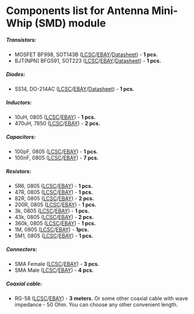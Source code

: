 # Components list for Antenna Mini-Whip (SMD) module

##### Transistors:
- MOSFET BF998, SOT143B ([LCSC](https://lcsc.com/search?q=bf998)/[EBAY]()/[Datasheet]()) - **1 pcs.**
- BJT(NPN) BFG591, SOT223 ([LCSC]()/[EBAY](https://www.ebay.com/sch/i.html?_from=R40&_trksid=p2050601.m570.l1313.TR11.TRC1.A0.H0.Xbfg591.TRS0&_nkw=bfg591&_sacat=0)/[Datasheet]()) - **1 pcs.**

##### Diodes:
- SS14, DO-214AC ([LCSC](https://lcsc.com/search?q=ss14%20do-214ac)/[EBAY]()/[Datasheet]()) - **1 pcs.**

##### Inductors:
- 10uH, 0805 ([LCSC](https://lcsc.com/search?q=10uh%200805)/[EBAY]()) - **1 pcs.**
- 470uH, 7850 ([LCSC](https://lcsc.com/search?q=470uh%207850)/[EBAY]()) - **2 pcs.**

##### Capacitors:
- 100pF, 0805 ([LCSC](https://lcsc.com/search?q=100pf%200805)/[EBAY]()) - **1 pcs.**
- 100nF, 0805 ([LCSC](https://lcsc.com/search?q=100nf%200805)/[EBAY]()) - **7 pcs.**

##### Resistors:
- 5R6, 0805 ([LCSC](https://lcsc.com/search?q=5R6%200805)/[EBAY]()) - **1 pcs.**
- 47R, 0805 ([LCSC](https://lcsc.com/search?q=47R%200805)/[EBAY]()) - **1 pcs.**
- 82R, 0805 ([LCSC](https://lcsc.com/search?q=82R%200805)/[EBAY]()) - **2 pcs.**
- 200R, 0805 ([LCSC](https://lcsc.com/search?q=200R%200805)/[EBAY]()) - **1 pcs.**
- 3k, 0805 ([LCSC](https://lcsc.com/search?q=3k%200805)/[EBAY]()) - **1 pcs.**
- 43k, 0805 ([LCSC](https://lcsc.com/search?q=43k%200805)/[EBAY]()) - **2 pcs.**
- 360k, 0805 ([LCSC](https://lcsc.com/search?q=360k%200805)/[EBAY]()) - **1 pcs.**
- 1M, 0805 ([LCSC](https://lcsc.com/search?q=1M%200805)/[EBAY]()) - **1pcs.**
- 5M1, 0805 ([LCSC](https://lcsc.com/search?q=5M1%200805)/[EBAY]()) - **1 pcs.**

##### Connectors:
- SMA Female ([LCSC]()/[EBAY](https://www.ebay.com/sch/i.html?_from=R40&_trksid=p2050601.m570.l1312.R1.TR9.TRC1.A0.H0.Xsma+female+.TRS2&_nkw=sma+female+edge&_sacat=0)) - **3 pcs.**
- SMA Male ([LCSC]()/[EBAY](https://www.ebay.com/sch/i.html?_from=R40&_trksid=p2050601.m570.l1313.TR0.TRC0.A0.H0.Xsma+male.TRS5&_nkw=sma+male&_sacat=0)) - **4 pcs.**

##### Coaxial cable:
* RG-58 ([LCSC]()/[EBAY](https://www.ebay.com/sch/i.html?_from=R40&_trksid=p2050601.m570.l1313.TR11.TRC2.A0.H0.Xrg58.TRS1&_nkw=rg58&_sacat=0)) - **3 meters.** Or some other coaxial cable with wave impedance - 50 Ohm. You can choose any other convenient length.